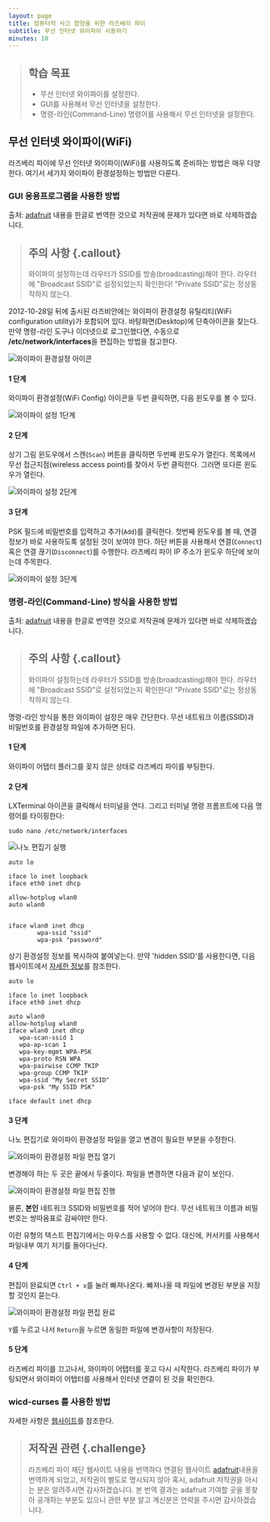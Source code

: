```yaml
---
layout: page
title: 컴퓨터적 사고 함양을 위한 라즈베리 파이
subtitle: 무선 인터넷 와이파이 사용하기
minutes: 10
---
```

> ## 학습 목표
>
> *   무선 인터넷 와이파이를 설정한다.
> *   GUI를 사용해서 무선 인터넷을 설정한다.
> *   명령-라인(Command-Line) 명령어를 사용해서 무선 인터넷을 설정한다.


## 무선 인터넷 와이파이(WiFi)

라즈베리 파이에 무선 인터넷 와이파이(WiFi)를 사용하도록 준비하는 방법은 매우 다양한다. 여기서 세가지 와이파이 환경설정하는 방법만 다룬다.

### GUI 응용프로그램을 사용한 방법
출처: [adafruit](http://learn.adafruit.com/adafruits-raspberry-pi-lesson-3-network-setup/setting-up-wifi-with-raspbian) 내용을 한글로 번역한 것으로 저작권에 문제가 있다면 바로 삭제하겠습니다.

> ## 주의 사항 {.callout}
>
> 와이파이 설정하는데 라우터가 SSID를 방송(broadcasting)해야 한다. 
> 라우터에 "Broadcast SSID"로 설정되었는지 확인한다!
> "Private SSID"로는 정상동작하지 않는다.

2012-10-28일 뒤에 출시된 라즈비안에는 와이파이 환경설정 유틸리티(WiFi configuration utility)가 포함되어 있다. 바탕화면(Desktop)에 단축아이콘을 찾는다.만약 명령-라인 도구나 이더넷으로 로그인했다면, 수동으로 **/etc/network/interfaces**을 편집하는 방법을 참고한다.

![와이파이 환경설정 아이콘](fig/learn_raspberry_pi_wifi_config_icon.png)

#### 1 단계
와이파이 환경설정(WiFi Config) 아이콘을 두번 클릭하면, 다음 윈도우를 볼 수 있다.

![와이파이 설정 1단계](fig/learn_raspberry_pi_wpa_gui_1.png)

#### 2 단계

상기 그림 윈도우에서 스캔(`Scan`) 버튼을 클릭하면 두번째 윈도우가 열린다. 목록에서 무선 접근지점(wireless access point)를 찾아서 두번 클릭한다.
그러면 또다른 윈도우가 열린다.

![와이파이 설정 2단계](fig/learn_raspberry_pi_wpa_gui2.png)

#### 3 단계

PSK 필드에 비밀번호를 입력하고 추가(`Add`)를 클릭한다. 첫번째 윈도우를 볼 때, 연결정보가 바로 사용하도록 설정된 것이 보여야 한다. 하단 버튼을 사용해서 연결(`Connect`) 혹은 연결 끊기(`Disconnect`)를 수행한다. 라즈베리 파이 IP 주소가 윈도우 하단에 보이는데 주목한다.

![와이파이 설정 3단계](fig/learn_raspberry_pi_wpa_gui5.png)

### 명령-라인(Command-Line) 방식을 사용한 방법
출처: [adafruit](https://www.raspberrypi.org/documentation/configuration/wireless/wireless-cli.md) 내용을 한글로 번역한 것으로 저작권에 문제가 있다면 바로 삭제하겠습니다.

> ## 주의 사항 {.callout}
>
> 와이파이 설정하는데 라우터가 SSID를 방송(broadcasting)해야 한다. 
> 라우터에 "Broadcast SSID"로 설정되었는지 확인한다!
> "Private SSID"로는 정상동작하지 않는다.

명령-라인 방식을 통한 와이파이 설정은 매우 간단한다.
무선 네트워크 이름(SSID)과 비밀번호를 환경설정 파일에 추가하면 된다.

#### 1 단계

와이파이 어탭터 플러그를 꽂지 않은 상태로 라즈베리 파이를 부팅한다.

#### 2 단계

LXTerminal 아이콘을 클릭해서 터미널을 연다. 
그리고 터미널 명령 프롬프트에 다음 명령어를 타이핑한다:

~~~ {.input}
sudo nano /etc/network/interfaces
~~~

![나노 편집기 실행](fig/learn_raspberry_pi_occ_1.png)

~~~ {.input}
auto lo
 
iface lo inet loopback
iface eth0 inet dhcp
 
allow-hotplug wlan0
auto wlan0
 
 
iface wlan0 inet dhcp
        wpa-ssid "ssid"
        wpa-psk "password"
~~~

상기 환경설정 정보를 복사하여 붙여넣는다. 만약 'hidden SSID'를 사용한다면, 다음 웹사이트에서 [자세한 정보](http://www.dafinga.net/2013/01/how-to-setup-raspberry-pi-with-hidden.html)를 참조한다.

~~~ {.input}
auto lo
 
iface lo inet loopback
iface eth0 inet dhcp
 
auto wlan0
allow-hotplug wlan0
iface wlan0 inet dhcp
   wpa-scan-ssid 1
   wpa-ap-scan 1
   wpa-key-mgmt WPA-PSK
   wpa-proto RSN WPA
   wpa-pairwise CCMP TKIP
   wpa-group CCMP TKIP
   wpa-ssid "My Secret SSID"
   wpa-psk "My SSID PSK"
 
iface default inet dhcp
~~~

#### 3 단계

나노 편집기로 와이파이 환경설정 파일을 열고 변경이 필요한 부분을 수정한다.

![와이파이 환경설정 파일 편집 열기](fig/learn_raspberry_pi_occ_2.png)

변경해야 하는 두 곳은 끝에서 두줄이다.
파일을 변경하면 다음과 같이 보인다.

![와이파이 환경설정 파일 편집 진행](fig/learn_raspberry_pi_occ_3.png)

물론, **본인** 네트워크 SSID와 비밀번호를 적어 넣어야 한다. 무선 네트워크 이름과 비밀번호는 쌍따옴표로 감싸야만 한다.  

이런 유형의 텍스트 편집기에서는 마우스를 사용할 수 없다. 대신에, 커서키를 사용해서 파일내부 여기 저기를 돌아다닌다.  

#### 4 단계

편집이 완료되면 `Ctrl + x`를 눌러 빠져나온다. 빠져나올 때 파일에 변경된 부분을 저장할 것인지 묻는다.

![와이파이 환경설정 파일 편집 완료](fig/learn_raspberry_pi_occ_4.png)

`Y`를 누르고 나서 `Return`을 누르면 동일한 파일에 변경사항이 저장된다.

#### 5 단계

라즈베리 파이를 끄고나서, 와이파이 어탭터를 꽂고 다시 시작한다. 라즈베리 파이가 부팅되면서 와이파이 어탭터를 사용해서 인터넷 연결이 된 것을 확인한다. 


### wicd-curses 를 사용한 방법

자세한 사항은 [웹사이트](http://www.raspyfi.com/wi-fi-on-raspberry-pi-a-simple-guide/)를 참조한다.

> ## 저작권 관련 {.challenge}
> 라즈베리 파이 재단 웹사이트 내용을 번역하다 연결된 
> 웹사이트 [adafruit](https://learn.adafruit.com)내용을 번역하게 되었고, 저작권이 별도로 명시되지 않아 
> 혹시, adafruit 저작권을 아시는 분은 알려주시면 감사하겠습니다. 
> 본 번역 결과는 adafruit 기여할 곳을 못찾아 공개하는 부분도 있으니 관련 부분 알고 계신분은 연락을 주시면 감사하겠습니다.  
>
